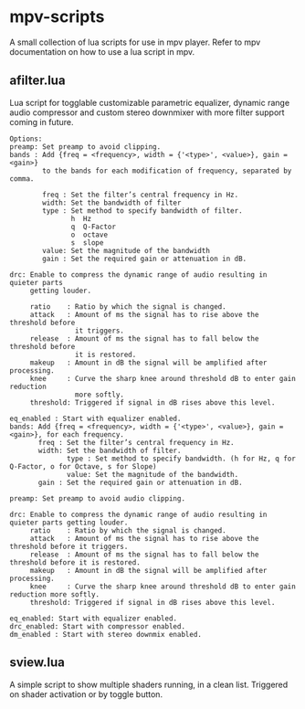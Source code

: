 # mpv-scripts
A small collection of lua scripts for use in mpv player. Refer to mpv documentation on how to use a lua script in mpv.

## afilter.lua
Lua script for togglable customizable parametric equalizer, dynamic range audio compressor and custom stereo downmixer with more filter support coming in future.
```
Options:
preamp: Set preamp to avoid clipping.
bands : Add {freq = <frequency>, width = {'<type>', <value>}, gain = <gain>}
        to the bands for each modification of frequency, separated by comma.
	   
        freq : Set the filter’s central frequency in Hz.
        width: Set the bandwidth of filter
        type : Set method to specify bandwidth of filter.
               h  Hz
               q  Q-Factor 
               o  octave 
               s  slope
        value: Set the magnitude of the bandwidth
        gain : Set the required gain or attenuation in dB.

drc: Enable to compress the dynamic range of audio resulting in quieter parts 
     getting louder.

	 ratio    : Ratio by which the signal is changed.
	 attack   : Amount of ms the signal has to rise above the threshold before 
	            it triggers.
	 release  : Amount of ms the signal has to fall below the threshold before 
	            it is restored.
	 makeup   : Amount in dB the signal will be amplified after processing.
	 knee     : Curve the sharp knee around threshold dB to enter gain reduction
	            more softly. 
	 threshold: Triggered if signal in dB rises above this level.
	 
eq_enabled : Start with equalizer enabled.
bands: Add {freq = <frequency>, width = {'<type>', <value>}, gain = <gain>}, for each frequency.
       freq : Set the filter’s central frequency in Hz.
       width: Set the bandwidth of filter.
              type : Set method to specify bandwidth. (h for Hz, q for Q-Factor, o for Octave, s for Slope)
              value: Set the magnitude of the bandwidth.
       gain : Set the required gain or attenuation in dB.

preamp: Set preamp to avoid audio clipping.

drc: Enable to compress the dynamic range of audio resulting in quieter parts getting louder.
     ratio    : Ratio by which the signal is changed.
     attack   : Amount of ms the signal has to rise above the threshold before it triggers.
     release  : Amount of ms the signal has to fall below the threshold before it is restored.
     makeup   : Amount in dB the signal will be amplified after processing.
     knee     : Curve the sharp knee around threshold dB to enter gain reduction more softly. 
     threshold: Triggered if signal in dB rises above this level.
	 
eq_enabled: Start with equalizer enabled.
drc_enabled: Start with compressor enabled.
dm_enabled : Start with stereo downmix enabled.
```

## sview.lua
A simple script to show multiple shaders running, in a clean list. Triggered on shader activation or by toggle button.
